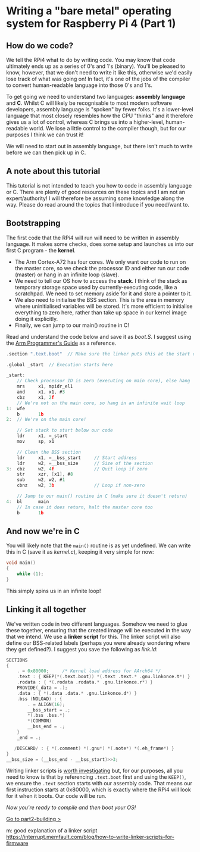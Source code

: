 Writing a "bare metal" operating system for Raspberry Pi 4 (Part 1)
===================================================================

How do we code?
---------------

We tell the RPi4 what to do by writing code. You may know that code ultimately ends up as a series of 0's and 1's (binary). You'll be pleased to know, however, that we don't need to write it like this, otherwise we'd easily lose track of what was going on! In fact, it's one of the jobs of the compiler to convert human-readable language into those 0's and 1's.

To get going we need to understand two languages: **assembly language** and **C**. Whilst C will likely be recognisable to most modern software developers, assembly language is "spoken" by fewer folks. It's a lower-level language that most closely resembles how the CPU "thinks" and it therefore gives us a lot of control, whereas C brings us into a higher-level, human-readable world. We lose a little control to the compiler though, but for our purposes I think we can trust it!

We will need to start out in assembly language, but there isn't much to write before we can then pick up in C.

A note about this tutorial
--------------------------

This tutorial is not intended to teach you how to code in assembly language or C. There are plenty of good resources on these topics and I am not an expert/authority! I will therefore be assuming some knowledge along the way. Please do read around the topics that I introduce if you need/want to.

Bootstrapping
-------------

The first code that the RPi4 will run will need to be written in assembly language. It makes some checks, does some setup and launches us into our first C program - the **kernel**.

 * The Arm Cortex-A72 has four cores. We only want our code to run on the master core, so we check the processor ID and either run our code (master) or hang in an infinite loop (slave).
 * We need to tell our OS how to access the **stack**. I think of the stack as temporary storage space used by currently-executing code, like a scratchpad. We need to set memory aside for it and store a pointer to it.
 * We also need to initialise the BSS section. This is the area in memory where uninitialised variables will be stored. It's more efficient to initialise everything to zero here, rather than take up space in our kernel image doing it explicitly.
 * Finally, we can jump to our main() routine in C!

Read and understand the code below and save it as _boot.S_. I suggest using the [Arm Programmer's Guide](https://developer.arm.com/documentation/den0024/a/) as a reference.

```c
.section ".text.boot"  // Make sure the linker puts this at the start of the kernel image

.global _start  // Execution starts here

_start:
    // Check processor ID is zero (executing on main core), else hang
    mrs     x1, mpidr_el1
    and     x1, x1, #3
    cbz     x1, 2f
    // We're not on the main core, so hang in an infinite wait loop
1:  wfe
    b       1b
2:  // We're on the main core!

    // Set stack to start below our code
    ldr     x1, =_start
    mov     sp, x1

    // Clean the BSS section
    ldr     x1, =__bss_start     // Start address
    ldr     w2, =__bss_size      // Size of the section
3:  cbz     w2, 4f               // Quit loop if zero
    str     xzr, [x1], #8
    sub     w2, w2, #1
    cbnz    w2, 3b               // Loop if non-zero

    // Jump to our main() routine in C (make sure it doesn't return)
4:  bl      main
    // In case it does return, halt the master core too
    b       1b
```

And now we're in C
------------------

You will likely note that the `main()` routine is as yet undefined. We can write this in C (save it as _kernel.c_), keeping it very simple for now:

```c
void main()
{
    while (1);
}
```

This simply spins us in an infinite loop!

Linking it all together
-----------------------

We've written code in two different languages. Somehow we need to glue these together, ensuring that the created image will be executed in the way that we intend. We use a **linker script** for this. The linker script will also define our BSS-related labels (perhaps you were already wondering where they get defined?). I suggest you save the following as _link.ld_:

```c
SECTIONS
{
    . = 0x80000;     /* Kernel load address for AArch64 */
    .text : { KEEP(*(.text.boot)) *(.text .text.* .gnu.linkonce.t*) }
    .rodata : { *(.rodata .rodata.* .gnu.linkonce.r*) }
    PROVIDE(_data = .);
    .data : { *(.data .data.* .gnu.linkonce.d*) }
    .bss (NOLOAD) : {
        . = ALIGN(16);
        __bss_start = .;
        *(.bss .bss.*)
        *(COMMON)
        __bss_end = .;
    }
    _end = .;

   /DISCARD/ : { *(.comment) *(.gnu*) *(.note*) *(.eh_frame*) }
}
__bss_size = (__bss_end - __bss_start)>>3;
```

Writing linker scripts is [worth investigating](http://ftp.gnu.org/old-gnu/Manuals/ld-2.9.1/html_mono/ld.html#SEC6) but, for our purposes, all you need to know is that by referencing `.text.boot` first and using the `KEEP()`, we ensure the `.text` section starts with our assembly code. That means our first instruction starts at 0x80000, which is exactly where the RPi4 will look for it when it boots. Our code will be run.

_Now you're ready to compile and then boot your OS!_

[Go to part2-building >](../part2-building)


m: good explanation of a linker script   
https://interrupt.memfault.com/blog/how-to-write-linker-scripts-for-firmware
